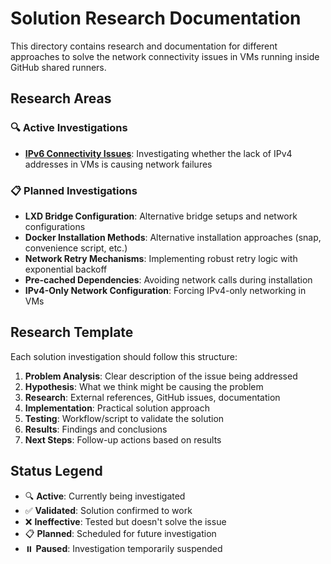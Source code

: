 # Solution Research Documentation

This directory contains research and documentation for different approaches to solve the network connectivity issues in VMs running inside GitHub shared runners.

## Research Areas

### 🔍 Active Investigations

- **[IPv6 Connectivity Issues](./01-ipv6-connectivity-fix.md)**: Investigating whether the lack of IPv4 addresses in VMs is causing network failures

### 📋 Planned Investigations

- **LXD Bridge Configuration**: Alternative bridge setups and network configurations
- **Docker Installation Methods**: Alternative installation approaches (snap, convenience script, etc.)
- **Network Retry Mechanisms**: Implementing robust retry logic with exponential backoff
- **Pre-cached Dependencies**: Avoiding network calls during installation
- **IPv4-Only Network Configuration**: Forcing IPv4-only networking in VMs

## Research Template

Each solution investigation should follow this structure:

1. **Problem Analysis**: Clear description of the issue being addressed
2. **Hypothesis**: What we think might be causing the problem
3. **Research**: External references, GitHub issues, documentation
4. **Implementation**: Practical solution approach
5. **Testing**: Workflow/script to validate the solution
6. **Results**: Findings and conclusions
7. **Next Steps**: Follow-up actions based on results

## Status Legend

- 🔍 **Active**: Currently being investigated
- ✅ **Validated**: Solution confirmed to work
- ❌ **Ineffective**: Tested but doesn't solve the issue
- 📋 **Planned**: Scheduled for future investigation
- ⏸️ **Paused**: Investigation temporarily suspended
